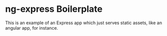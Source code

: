 # ng-express Boilerplate

This is an example of an Express app which just serves static assets, like an angular app, for instance.
